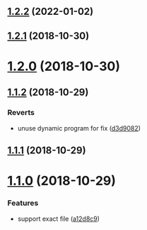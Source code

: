 <a name="1.2.2"></a>

## [1.2.2](https://github.com/imcuttle/live-markd/compare/v1.2.1...v1.2.2) (2022-01-02)

<a name="1.2.1"></a>

## [1.2.1](https://github.com/imcuttle/live-markd/compare/v1.2.0...v1.2.1) (2018-10-30)

<a name="1.2.0"></a>

# [1.2.0](https://github.com/imcuttle/live-markd/compare/v1.1.2...v1.2.0) (2018-10-30)

<a name="1.1.2"></a>

## [1.1.2](https://github.com/imcuttle/live-markd/compare/v1.1.1...v1.1.2) (2018-10-29)

### Reverts

- unuse dynamic program for fix ([d3d9082](https://github.com/imcuttle/live-markd/commit/d3d9082))

<a name="1.1.1"></a>

## [1.1.1](https://github.com/imcuttle/live-markd/compare/v1.1.0...v1.1.1) (2018-10-29)

<a name="1.1.0"></a>

# [1.1.0](https://github.com/imcuttle/live-markd/compare/a12d8c9...v1.1.0) (2018-10-29)

### Features

- support exact file ([a12d8c9](https://github.com/imcuttle/live-markd/commit/a12d8c9))

